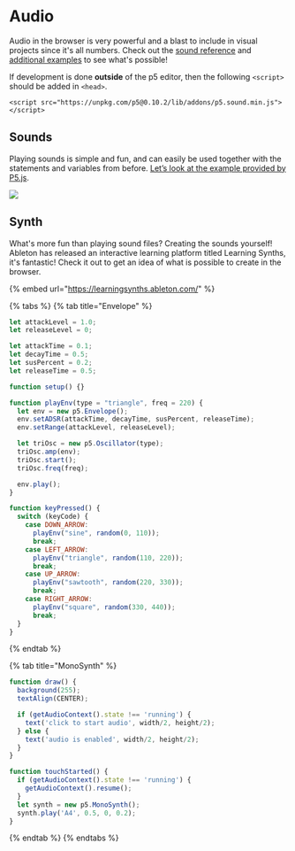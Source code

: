 # Audio

Audio in the browser is very powerful and a blast to include in visual projects since it's all numbers. Check out the [sound reference](https://p5js.org/reference/#/libraries/p5.sound) and [additional examples](https://github.com/processing/p5.js-sound/) to see what's possible!

If development is done **outside** of the p5 editor, then the following `<script>` should be added in `<head>`.

```markup
<script src="https://unpkg.com/p5@0.10.2/lib/addons/p5.sound.min.js"></script>
```

## Sounds

Playing sounds is simple and fun, and can easily be used together with the statements and variables from before. [Let’s look at the example provided by P5.js](https://p5js.org/examples/sound-load-and-play-sound.html).

![](https://lh3.googleusercontent.com/kKqiOyxoZGIFKrplLCfUARaJ2JPoqMRqK308TRCXHjYGz_qDPJSLTw5QxVgaYiPM8M4zG2pR0MD45ch27LY0eNghBWMsV-RULoN9S0B0CIOIPen5qDUTBVDIQ1pwCTsF6hXaka_4ejs)

## Synth

What's more fun than playing sound files? Creating the sounds yourself! Ableton has released an interactive learning platform titled Learning Synths, it's fantastic! Check it out to get an idea of what is possible to create in the browser.

{% embed url="https://learningsynths.ableton.com/" %}

{% tabs %}
{% tab title="Envelope" %}
```javascript
let attackLevel = 1.0;
let releaseLevel = 0;

let attackTime = 0.1;
let decayTime = 0.5;
let susPercent = 0.2;
let releaseTime = 0.5;

function setup() {}

function playEnv(type = "triangle", freq = 220) {
  let env = new p5.Envelope();
  env.setADSR(attackTime, decayTime, susPercent, releaseTime);
  env.setRange(attackLevel, releaseLevel);

  let triOsc = new p5.Oscillator(type);
  triOsc.amp(env);
  triOsc.start();
  triOsc.freq(freq);

  env.play();
}

function keyPressed() {
  switch (keyCode) {
    case DOWN_ARROW:
      playEnv("sine", random(0, 110));
      break;
    case LEFT_ARROW:
      playEnv("triangle", random(110, 220));
      break;
    case UP_ARROW:
      playEnv("sawtooth", random(220, 330));
      break;
    case RIGHT_ARROW:
      playEnv("square", random(330, 440));
      break;
  }
}
```
{% endtab %}

{% tab title="MonoSynth" %}
```javascript
function draw() {
  background(255);
  textAlign(CENTER);

  if (getAudioContext().state !== 'running') {
    text('click to start audio', width/2, height/2);
  } else {
    text('audio is enabled', width/2, height/2);
  }
}

function touchStarted() {
  if (getAudioContext().state !== 'running') {
    getAudioContext().resume();
  }
  let synth = new p5.MonoSynth();
  synth.play('A4', 0.5, 0, 0.2);
}

```
{% endtab %}
{% endtabs %}

